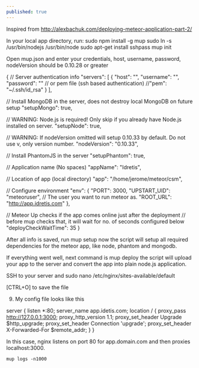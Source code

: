 ```yaml
---
published: true
---
```


Inspired from http://alexbachuk.com/deploying-meteor-application-part-2/

In your local app directory, run:
	sudo npm install -g mup
    sudo ln -s /usr/bin/nodejs /usr/bin/node
    sudo apt-get install sshpass
    mup init
    
Open mup.json and enter your credentials, host, username, password, nodeVersion should be 0.10.28 or greater

{
  // Server authentication info
  "servers": [
    {
      "host": "",
      "username": "",
      "password": ""
      // or pem file (ssh based authentication)
      //"pem": "~/.ssh/id_rsa"
    }
  ],

  // Install MongoDB in the server, does not destroy local MongoDB on future setup
  "setupMongo": true,

  // WARNING: Node.js is required! Only skip if you already have Node.js installed on server.
  "setupNode": true,

  // WARNING: If nodeVersion omitted will setup 0.10.33 by default. Do not use v, only version number.
  "nodeVersion": "0.10.33",

  // Install PhantomJS in the server
  "setupPhantom": true,

  // Application name (No spaces)
  "appName": "Idretis",

  // Location of app (local directory)
  "app": "/home/jerome/meteor/csm",

  // Configure environment
  "env": {
    "PORT": 3000,
    "UPSTART_UID": "meteoruser", // The user you want to run meteor as.
    "ROOT_URL": "http://app.idretis.com"
  },

  // Meteor Up checks if the app comes online just after the deployment
  // before mup checks that, it will wait for no. of seconds configured below
  "deployCheckWaitTime": 35
}

After all info is saved, run 
	mup setup
now the script will setup all required dependencies for the meteor app, like node, phantom and mongodb.

If everything went well, next command is 
	mup deploy
the script will upload your app to the server and convert the app into plain node.js application.

SSH to your server and 
	sudo nano /etc/nginx/sites-available/default
    
[CTRL+O] to save the file
    
9) My config file looks like this

server {
	listen *:80;
	server_name app.idetis.com;
    location / {
    	proxy_pass http://127.0.0.1:3000;
    	proxy_http_version 1.1;
    	proxy_set_header Upgrade $http_upgrade;
    	proxy_set_header Connection 'upgrade';
    	proxy_set_header X-Forwarded-For $remote_addr;
    }
}

In this case, nginx listens on port 80 for app.domain.com and then proxies localhost:3000.


	mup logs -n1000




